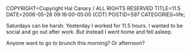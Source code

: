 COPYRIGHT=Copyright Hal Canary / ALL RIGHTS RESERVED
TITLE=11.5
DATE=2006-05-28 09:16:00-05:00 (CDT)
POSTID=597
CATEGORIES=life;

Saturdays can be harsh. Yesterday I worked for 11.5 hours. I wanted to be social and go out after work. But instead I went home and fell asleep.

Anyone want to go to brunch this morning? Or afternoon?
